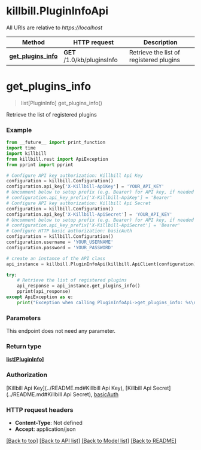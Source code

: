 # killbill.PluginInfoApi

All URIs are relative to *https://localhost*

Method | HTTP request | Description
------------- | ------------- | -------------
[**get_plugins_info**](PluginInfoApi.md#get_plugins_info) | **GET** /1.0/kb/pluginsInfo | Retrieve the list of registered plugins


# **get_plugins_info**
> list[PluginInfo] get_plugins_info()

Retrieve the list of registered plugins



### Example
```python
from __future__ import print_function
import time
import killbill
from killbill.rest import ApiException
from pprint import pprint

# Configure API key authorization: Killbill Api Key
configuration = killbill.Configuration()
configuration.api_key['X-Killbill-ApiKey'] = 'YOUR_API_KEY'
# Uncomment below to setup prefix (e.g. Bearer) for API key, if needed
# configuration.api_key_prefix['X-Killbill-ApiKey'] = 'Bearer'
# Configure API key authorization: Killbill Api Secret
configuration = killbill.Configuration()
configuration.api_key['X-Killbill-ApiSecret'] = 'YOUR_API_KEY'
# Uncomment below to setup prefix (e.g. Bearer) for API key, if needed
# configuration.api_key_prefix['X-Killbill-ApiSecret'] = 'Bearer'
# Configure HTTP basic authorization: basicAuth
configuration = killbill.Configuration()
configuration.username = 'YOUR_USERNAME'
configuration.password = 'YOUR_PASSWORD'

# create an instance of the API class
api_instance = killbill.PluginInfoApi(killbill.ApiClient(configuration))

try:
    # Retrieve the list of registered plugins
    api_response = api_instance.get_plugins_info()
    pprint(api_response)
except ApiException as e:
    print("Exception when calling PluginInfoApi->get_plugins_info: %s\n" % e)
```

### Parameters
This endpoint does not need any parameter.

### Return type

[**list[PluginInfo]**](PluginInfo.md)

### Authorization

[Killbill Api Key](../README.md#Killbill Api Key), [Killbill Api Secret](../README.md#Killbill Api Secret), [basicAuth](../README.md#basicAuth)

### HTTP request headers

 - **Content-Type**: Not defined
 - **Accept**: application/json

[[Back to top]](#) [[Back to API list]](../README.md#documentation-for-api-endpoints) [[Back to Model list]](../README.md#documentation-for-models) [[Back to README]](../README.md)

